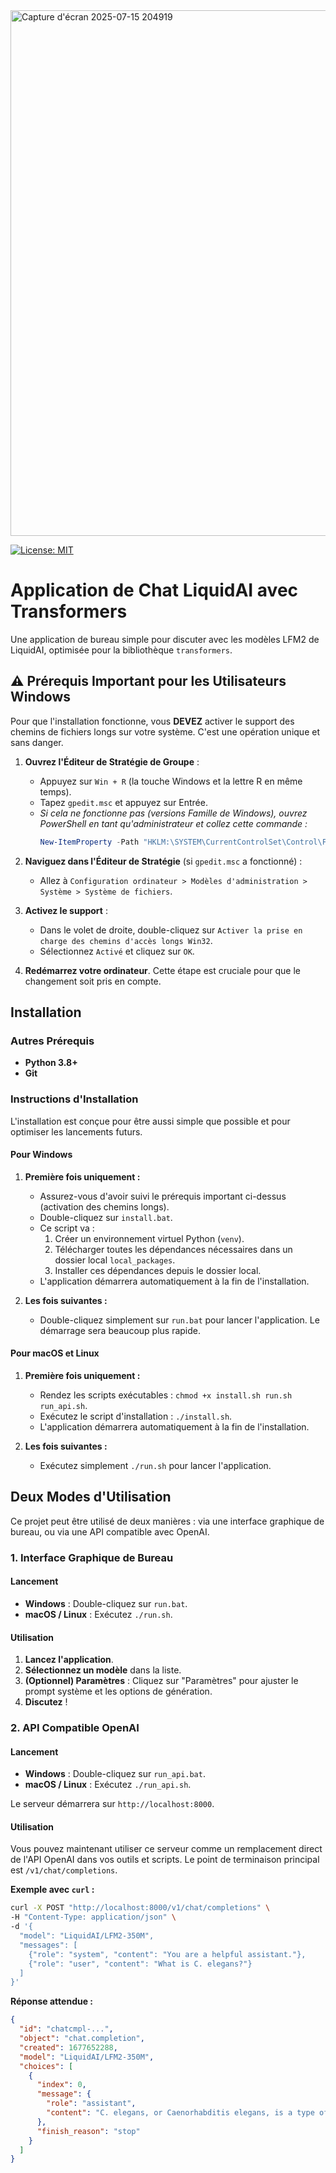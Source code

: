 <img width="1442" height="841" alt="Capture d'écran 2025-07-15 204919" src="https://github.com/user-attachments/assets/885a78a4-9102-4d1c-83fb-607610486a95" />

[![License: MIT](https://img.shields.io/badge/License-MIT-yellow.svg)](https://opensource.org/licenses/MIT)

# Application de Chat LiquidAI avec Transformers

Une application de bureau simple pour discuter avec les modèles LFM2 de LiquidAI, optimisée pour la bibliothèque `transformers`.

## ⚠️ Prérequis Important pour les Utilisateurs Windows

Pour que l'installation fonctionne, vous **DEVEZ** activer le support des chemins de fichiers longs sur votre système. C'est une opération unique et sans danger.

1.  **Ouvrez l'Éditeur de Stratégie de Groupe** :
    -   Appuyez sur `Win + R` (la touche Windows et la lettre R en même temps).
    -   Tapez `gpedit.msc` et appuyez sur Entrée.
    -   *Si cela ne fonctionne pas (versions Famille de Windows), ouvrez PowerShell en tant qu'administrateur et collez cette commande :*
        ```powershell
        New-ItemProperty -Path "HKLM:\SYSTEM\CurrentControlSet\Control\FileSystem" -Name "LongPathsEnabled" -Value 1 -PropertyType DWORD -Force
        ```

2.  **Naviguez dans l'Éditeur de Stratégie** (si `gpedit.msc` a fonctionné) :
    -   Allez à `Configuration ordinateur > Modèles d'administration > Système > Système de fichiers`.

3.  **Activez le support** :
    -   Dans le volet de droite, double-cliquez sur `Activer la prise en charge des chemins d'accès longs Win32`.
    -   Sélectionnez `Activé` et cliquez sur `OK`.

4.  **Redémarrez votre ordinateur**. Cette étape est cruciale pour que le changement soit pris en compte.

## Installation

### Autres Prérequis

-   **Python 3.8+**
-   **Git**

### Instructions d'Installation

L'installation est conçue pour être aussi simple que possible et pour optimiser les lancements futurs.

#### Pour Windows

1.  **Première fois uniquement :**
    *   Assurez-vous d'avoir suivi le prérequis important ci-dessus (activation des chemins longs).
    *   Double-cliquez sur `install.bat`.
    *   Ce script va :
        1.  Créer un environnement virtuel Python (`venv`).
        2.  Télécharger toutes les dépendances nécessaires dans un dossier local `local_packages`.
        3.  Installer ces dépendances depuis le dossier local.
    *   L'application démarrera automatiquement à la fin de l'installation.

2.  **Les fois suivantes :**
    *   Double-cliquez simplement sur `run.bat` pour lancer l'application. Le démarrage sera beaucoup plus rapide.

#### Pour macOS et Linux

1.  **Première fois uniquement :**
    *   Rendez les scripts exécutables : `chmod +x install.sh run.sh run_api.sh`.
    *   Exécutez le script d'installation : `./install.sh`.
    *   L'application démarrera automatiquement à la fin de l'installation.

2.  **Les fois suivantes :**
    *   Exécutez simplement `./run.sh` pour lancer l'application.

## Deux Modes d'Utilisation

Ce projet peut être utilisé de deux manières : via une interface graphique de bureau, ou via une API compatible avec OpenAI.

### 1. Interface Graphique de Bureau

#### Lancement
-   **Windows** : Double-cliquez sur `run.bat`.
-   **macOS / Linux** : Exécutez `./run.sh`.

#### Utilisation
1.  **Lancez l'application**.
2.  **Sélectionnez un modèle** dans la liste.
3.  **(Optionnel) Paramètres** : Cliquez sur "Paramètres" pour ajuster le prompt système et les options de génération.
4.  **Discutez** !

### 2. API Compatible OpenAI

#### Lancement
-   **Windows** : Double-cliquez sur `run_api.bat`.
-   **macOS / Linux** : Exécutez `./run_api.sh`.

Le serveur démarrera sur `http://localhost:8000`.

#### Utilisation

Vous pouvez maintenant utiliser ce serveur comme un remplacement direct de l'API OpenAI dans vos outils et scripts. Le point de terminaison principal est `/v1/chat/completions`.

**Exemple avec `curl` :**

```bash
curl -X POST "http://localhost:8000/v1/chat/completions" \
-H "Content-Type: application/json" \
-d '{
  "model": "LiquidAI/LFM2-350M",
  "messages": [
    {"role": "system", "content": "You are a helpful assistant."},
    {"role": "user", "content": "What is C. elegans?"}
  ]
}'
```

**Réponse attendue :**

```json
{
  "id": "chatcmpl-...",
  "object": "chat.completion",
  "created": 1677652288,
  "model": "LiquidAI/LFM2-350M",
  "choices": [
    {
      "index": 0,
      "message": {
        "role": "assistant",
        "content": "C. elegans, or Caenorhabditis elegans, is a type of nematode worm..."
      },
      "finish_reason": "stop"
    }
  ]
}
```
